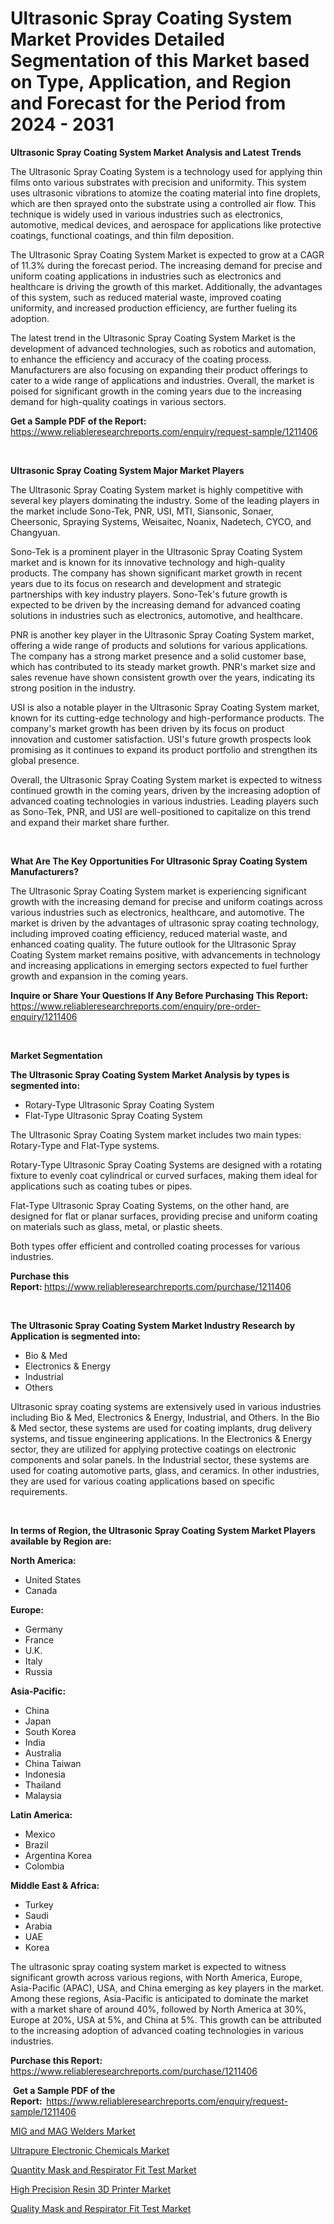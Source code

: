 <p><h1>Ultrasonic Spray Coating System Market Provides Detailed Segmentation of this Market based on Type, Application, and Region and Forecast for the Period from 2024 - 2031</h1></p><p><strong>Ultrasonic Spray Coating System Market Analysis and Latest Trends</strong></p>
<p><p>The Ultrasonic Spray Coating System is a technology used for applying thin films onto various substrates with precision and uniformity. This system uses ultrasonic vibrations to atomize the coating material into fine droplets, which are then sprayed onto the substrate using a controlled air flow. This technique is widely used in various industries such as electronics, automotive, medical devices, and aerospace for applications like protective coatings, functional coatings, and thin film deposition.</p><p>The Ultrasonic Spray Coating System Market is expected to grow at a CAGR of 11.3% during the forecast period. The increasing demand for precise and uniform coating applications in industries such as electronics and healthcare is driving the growth of this market. Additionally, the advantages of this system, such as reduced material waste, improved coating uniformity, and increased production efficiency, are further fueling its adoption.</p><p>The latest trend in the Ultrasonic Spray Coating System Market is the development of advanced technologies, such as robotics and automation, to enhance the efficiency and accuracy of the coating process. Manufacturers are also focusing on expanding their product offerings to cater to a wide range of applications and industries. Overall, the market is poised for significant growth in the coming years due to the increasing demand for high-quality coatings in various sectors.</p></p>
<p><strong>Get a Sample PDF of the Report:&nbsp;</strong> <a href="https://www.reliableresearchreports.com/enquiry/request-sample/1211406">https://www.reliableresearchreports.com/enquiry/request-sample/1211406</a></p>
<p>&nbsp;</p>
<p><strong>Ultrasonic Spray Coating System Major Market Players</strong></p>
<p><p>The Ultrasonic Spray Coating System market is highly competitive with several key players dominating the industry. Some of the leading players in the market include Sono-Tek, PNR, USI, MTI, Siansonic, Sonaer, Cheersonic, Spraying Systems, Weisaitec, Noanix, Nadetech, CYCO, and Changyuan.</p><p>Sono-Tek is a prominent player in the Ultrasonic Spray Coating System market and is known for its innovative technology and high-quality products. The company has shown significant market growth in recent years due to its focus on research and development and strategic partnerships with key industry players. Sono-Tek's future growth is expected to be driven by the increasing demand for advanced coating solutions in industries such as electronics, automotive, and healthcare.</p><p>PNR is another key player in the Ultrasonic Spray Coating System market, offering a wide range of products and solutions for various applications. The company has a strong market presence and a solid customer base, which has contributed to its steady market growth. PNR's market size and sales revenue have shown consistent growth over the years, indicating its strong position in the industry.</p><p>USI is also a notable player in the Ultrasonic Spray Coating System market, known for its cutting-edge technology and high-performance products. The company's market growth has been driven by its focus on product innovation and customer satisfaction. USI's future growth prospects look promising as it continues to expand its product portfolio and strengthen its global presence.</p><p>Overall, the Ultrasonic Spray Coating System market is expected to witness continued growth in the coming years, driven by the increasing adoption of advanced coating technologies in various industries. Leading players such as Sono-Tek, PNR, and USI are well-positioned to capitalize on this trend and expand their market share further.</p></p>
<p>&nbsp;</p>
<p><strong>What Are The Key Opportunities For Ultrasonic Spray Coating System Manufacturers?</strong></p>
<p><p>The Ultrasonic Spray Coating System market is experiencing significant growth with the increasing demand for precise and uniform coatings across various industries such as electronics, healthcare, and automotive. The market is driven by the advantages of ultrasonic spray coating technology, including improved coating efficiency, reduced material waste, and enhanced coating quality. The future outlook for the Ultrasonic Spray Coating System market remains positive, with advancements in technology and increasing applications in emerging sectors expected to fuel further growth and expansion in the coming years.</p></p>
<p><strong>Inquire or Share Your Questions If Any Before Purchasing This Report:</strong> <a href="https://www.reliableresearchreports.com/enquiry/pre-order-enquiry/1211406">https://www.reliableresearchreports.com/enquiry/pre-order-enquiry/1211406</a></p>
<p>&nbsp;</p>
<p><strong>Market Segmentation</strong></p>
<p><strong>The Ultrasonic Spray Coating System Market Analysis by types is segmented into:</strong></p>
<p><ul><li>Rotary-Type Ultrasonic Spray Coating System</li><li>Flat-Type Ultrasonic Spray Coating System</li></ul></p>
<p><p>The Ultrasonic Spray Coating System market includes two main types: Rotary-Type and Flat-Type systems. </p><p>Rotary-Type Ultrasonic Spray Coating Systems are designed with a rotating fixture to evenly coat cylindrical or curved surfaces, making them ideal for applications such as coating tubes or pipes.</p><p>Flat-Type Ultrasonic Spray Coating Systems, on the other hand, are designed for flat or planar surfaces, providing precise and uniform coating on materials such as glass, metal, or plastic sheets.</p><p>Both types offer efficient and controlled coating processes for various industries.</p></p>
<p><strong>Purchase this Report:&nbsp;</strong><a href="https://www.reliableresearchreports.com/purchase/1211406">https://www.reliableresearchreports.com/purchase/1211406</a></p>
<p>&nbsp;</p>
<p><strong>The Ultrasonic Spray Coating System Market Industry Research by Application is segmented into:</strong></p>
<p><ul><li>Bio & Med</li><li>Electronics & Energy</li><li>Industrial</li><li>Others</li></ul></p>
<p><p>Ultrasonic spray coating systems are extensively used in various industries including Bio & Med, Electronics & Energy, Industrial, and Others. In the Bio & Med sector, these systems are used for coating implants, drug delivery systems, and tissue engineering applications. In the Electronics & Energy sector, they are utilized for applying protective coatings on electronic components and solar panels. In the Industrial sector, these systems are used for coating automotive parts, glass, and ceramics. In other industries, they are used for various coating applications based on specific requirements.</p></p>
<p>&nbsp;</p>
<p><strong>In terms of Region, the Ultrasonic Spray Coating System Market Players available by Region are:</strong></p>
<p>
    <p> <strong> North America: </strong>
        <ul>
            <li>United States</li>
            <li>Canada</li>
        </ul>
        </p> 
    <p> <strong> Europe: </strong>
        <ul>
            <li>Germany</li>
            <li>France</li>
            <li>U.K.</li>
            <li>Italy</li>
            <li>Russia</li>
        </ul>
        </p> 
    <p> <strong> Asia-Pacific: </strong>
        <ul>
            <li>China</li>
            <li>Japan</li>
            <li>South Korea</li>
            <li>India</li>
            <li>Australia</li>
            <li>China Taiwan</li>
            <li>Indonesia</li>
            <li>Thailand</li>
            <li>Malaysia</li>
        </ul>
        </p> 
    <p> <strong> Latin America: </strong>
        <ul>
            <li>Mexico</li>
            <li>Brazil</li>
            <li>Argentina Korea</li>
            <li>Colombia</li>
        </ul>
        </p> 
    <p> <strong> Middle East & Africa: </strong>
        <ul>
            <li>Turkey</li>
            <li>Saudi</li>
            <li>Arabia</li>
            <li>UAE</li>
            <li>Korea</li>
        </ul>
    </p>
    </p>
<p><p>The ultrasonic spray coating system market is expected to witness significant growth across various regions, with North America, Europe, Asia-Pacific (APAC), USA, and China emerging as key players in the market. Among these regions, Asia-Pacific is anticipated to dominate the market with a market share of around 40%, followed by North America at 30%, Europe at 20%, USA at 5%, and China at 5%. This growth can be attributed to the increasing adoption of advanced coating technologies in various industries.</p></p>
<p><strong>Purchase this Report: </strong><a href="https://www.reliableresearchreports.com/purchase/1211406">https://www.reliableresearchreports.com/purchase/1211406</a></p>
<p>&nbsp;<strong>Get a Sample PDF of the Report:&nbsp;&nbsp;</strong><a href="https://www.reliableresearchreports.com/enquiry/request-sample/1211406">https://www.reliableresearchreports.com/enquiry/request-sample/1211406</a></p>
<p><strong></strong></p>
<p><p><a href="https://medium.com/@christianhunter987/mig-and-mag-welders-market-competitive-analysis-market-trends-and-forecast-to-2031-b3c8406ed551">MIG and MAG Welders Market</a></p><p><a href="https://medium.com/@christianhunter987/ultrapure-electronic-chemicals-market-outlook-industry-overview-and-forecast-2024-to-2031-581639cbbaa8">Ultrapure Electronic Chemicals Market</a></p><p><a href="https://medium.com/@beauhagenes2023/quantity-mask-and-respirator-fit-test-market-trends-and-market-analysis-forecasted-for-period-b4b578394bea">Quantity Mask and Respirator Fit Test Market</a></p><p><a href="https://medium.com/@christianhunter987/high-precision-resin-3d-printer-market-insight-market-trends-growth-forecasted-from-2024-to-2031-a529adda85c0">High Precision Resin 3D Printer Market</a></p><p><a href="https://medium.com/p/7a39b2869786/edit">Quality Mask and Respirator Fit Test Market</a></p></p>